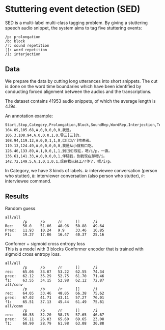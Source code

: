 # Stuttering event detection (SED)

SED is a multi-label multi-class tagging problem. By giving a stuttering speech audio snippet, the system aims to tag five stuttering events:

```
/p: prolongation
/b: block
/r: sound repetition
[]: word repetition
/i: interjection
```

## Data

We prepare the data by cutting long utterances into short snippets. The cut is done on the word time boundaries which have been identified by conducting forced alignment between the audios and the transcriptions.

The dataset contains 41953 audio snippets, of which the average length is 4.19s.

An annotation example:

```
Start,Stop,Category,Prolongation,Block,SoundRep,WordRep,Interjection,Text
104.09,105.68,A,0,0,0,0,0,我是。
106.3,108.94,A,0,0,0,1,0,零三[三]的，
108.94,119.12,A,0,0,1,1,0,口[口/r]吃患者。
119.13,124.49,A,0,0,0,0,0,我是从小就有口吃。
126.46,133.89,A,1,0,0,1,1,到[到]现在，嗯/i/p，一直。
136.61,141.33,A,0,0,0,0,1,伴随我，到我现在那嗯/i。
142.72,149.5,A,1,0,1,0,1,现在我已经工/r作了，嗯/i/p。
```

In Category, we have 3 kinds of labels. `A`: interviewee conversation (person who stutter), `B`: interviewer conversation (also person who stutter), `P`: interviewee command. 

## Results

Random guess
```
all/all
        /p      /b      /r      []      /i
Rec:    50.0    51.06   48.96   50.88   49.64
Prec:   11.93   10.24   9.9     33.46   16.85
F1:     19.27   17.06   16.47   40.37   25.16
```

Confomer + sigmoid cross entropy loss  
This is a model with 3 blocks Conformer encoder that is trained with sigmoid cross entropy loss.
```
all/all
        /p      /b      /r      []      /i
rec:    65.06   33.07   53.22   62.55   74.34
prec:   62.12   35.29   52.75   61.70   71.46
f1:     63.55   34.15   52.98   62.12   72.87
all/conv
        /p      /b      /r      []      /i
rec:    64.05   33.46   48.05   66.38   75.62
prec:   67.02   41.71   43.11   57.27   76.01
f1:     65.51   37.13   45.44   61.49   75.81
all/comm
        /p      /b      /r      []      /i
rec:    66.58   32.20   58.75   57.65   46.67
prec:   56.11   26.03   65.60   69.65   23.08
f1:     60.90   28.79   61.98   63.08   30.88
```